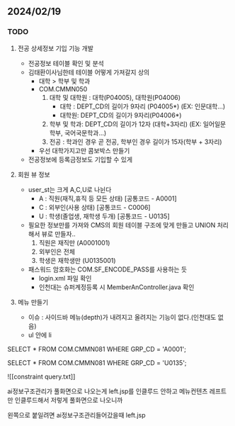
## 2024/02/19
### TODO
1. 전공 상세정보 기입 기능 개발
	- 전공정보 테이블 확인 및 분석
	- 김태환이사님한테 테이블 어떻게 가져갈지 상의
		- 대학 > 학부 및 학과
		- COM.CMMN050
			1.  대학 및 대학원 : 대학(P04005), 대학원(P04006)
				- 대학 : DEPT_CD의 길이가 9자리 (P04005*) (EX: 인문대학...)
				- 대학원: DEPT_CD의 길이가 9자리(P04006*) 
			1.  학부 및 학과:  DEPT_CD의 길이가 12자 (대학+3자리) (EX: 일어일문학부, 국어국문학과...)
			2.  전공 : 학과인 경우 곧 전공, 학부인 경우 길이가 15자(학부 + 3자리)
		-  우선 대학가지고만 콤보박스 만들기
	- 전공정보에 등록금정보도 기입할 수 있게


2. 회원 뷰 정보
	- user_st는 크게 A,C,U로 나뉜다
		- A : 직원(재직,휴직 등 모든 상태) \[공통코드 -  A0001]
		- C : 외부인(사용 상태) \[공통코드 - C0006]
		- U : 학생(졸업생, 재학생 두개) \[공통코드 - U0135]
	- 필요한  정보만를 가져와 CMS의 회원 테이블 구조에 맞게 만들고 UNION 처리해서 뷰로 만들자..
		1. 직원은 재직만 (A0001001)
		2. 외부인은 전체
		3.  학생은 재학생만 (U0135001)
	- 패스워드 암호화는 COM.SF_ENCODE_PASS를 사용하는 듯
		- login.xml 파일 확인
		- 인천대는 슈퍼계정등록 시 MemberAnController.java 확인

3. 메뉴 만들기
	- 이슈 : 사이드바 메뉴(depth)가 내려지고 올려지는 기능이 없다.(인천대도 없음)
	- ul 안에 li

SELECT * FROM COM.CMMN081
WHERE GRP_CD = 'A0001';

SELECT * FROM COM.CMMN081
WHERE GRP_CD = 'U0135';

![[constraint query.txt]]




ai정보구조관리가 풀화면으로 나오는게 left.jsp를 인클루드 안하고 메뉴컨텐츠 레프트만 인클루드해서 저렇게 풀화면으로 나오니까

왼쪽으로 붙일려면 ai정보구조관리들어갔을때 left.jsp